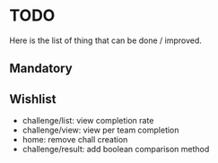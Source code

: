 # TODO

Here is the list of thing that can be done / improved.

## Mandatory

## Wishlist

* challenge/list: view completion rate
* challenge/view: view per team completion
* home: remove chall creation
* challenge/result: add boolean comparison method

